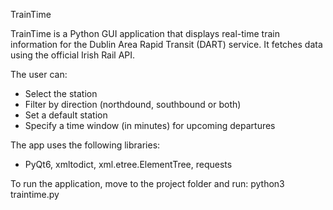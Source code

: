 TrainTime 

TrainTime is a Python GUI application that displays real-time train information for the Dublin Area Rapid Transit (DART) service. It fetches data using the official Irish Rail API.

The user can:
- Select the station
- Filter by direction (northdound, southbound or both)
- Set a default station
- Specify a time window (in minutes) for upcoming departures 

The app uses the following libraries:
- PyQt6, xmltodict, xml.etree.ElementTree, requests

To run the application, move to the project folder and run:
python3 traintime.py

